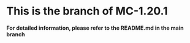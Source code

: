 # This is the branch of MC-1.20.1
**For detailed information, please refer to the README.md in the main branch**